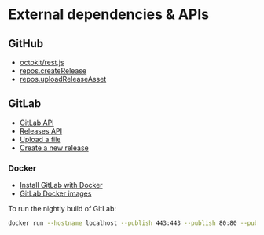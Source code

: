 # External dependencies & APIs

## GitHub

- [octokit/rest.js][1]
- [repos.createRelease][2]
- [repos.uploadReleaseAsset][3]

## GitLab

- [GitLab API][4]
- [Releases API][5]
- [Upload a file][6]
- [Create a new release][7]

### Docker

- [Install GitLab with Docker][8]
- [GitLab Docker images][9]

To run the nightly build of GitLab:

```bash
docker run --hostname localhost --publish 443:443 --publish 80:80 --publish 22:22 --name gitlab --restart always --volume config:/etc/gitlab --volume logs:/var/log/gitlab --volume data:/var/opt/gitlab gitlab/gitlab-ce:nightly
```

[1]: https://github.com/octokit/rest.js
[2]: https://octokit.github.io/rest.js/#repos-create-release
[3]: https://octokit.github.io/rest.js/#repos-upload-release-asset
[4]: https://docs.gitlab.com/ce/api/
[5]: https://docs.gitlab.com/ce/api/releases/
[6]: https://docs.gitlab.com/ce/api/projects.html#upload-a-file
[7]: https://docs.gitlab.com/ce/api/tags.html#create-a-new-release
[8]: https://docs.gitlab.com/ce/install/docker.html
[9]: https://hub.docker.com/r/gitlab/gitlab-ce/
